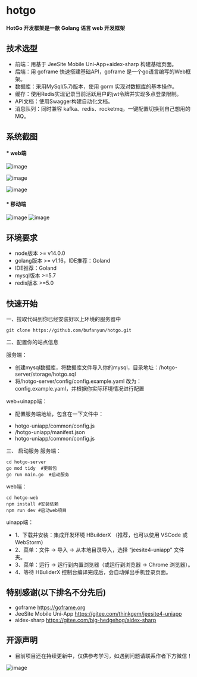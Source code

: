 # hotgo

#### HotGo 开发框架是一款 Golang 语言 web 开发框架

## 技术选型

* 前端：用基于 JeeSite Mobile Uni-App+aidex-sharp 构建基础页面。
* 后端：用 goframe 快速搭建基础API，goframe 是一个go语言编写的Web框架。
* 数据库：采用MySql(5.7)版本，使用 gorm 实现对数据库的基本操作。
* 缓存：使用Redis实现记录当前活跃用户的jwt令牌并实现多点登录限制。
* API文档：使用Swagger构建自动化文档。
* 消息队列：同时兼容 kafka、redis、rocketmq，一键配置切换到自己想用的MQ。

## 系统截图
#### * web端

![image](https://user-images.githubusercontent.com/26652343/155689571-e6a0a5a3-011b-44cc-b84b-a1c82301b207.png)

![image](https://user-images.githubusercontent.com/26652343/155689646-d3395261-6061-469f-8256-3cd0ff9f5d05.png)

![image](https://user-images.githubusercontent.com/26652343/155689709-5ddac1d3-1c01-4fab-9d3a-9ece72ca5ba0.png)

#### * 移动端
![image](https://user-images.githubusercontent.com/26652343/155689481-2fc019eb-18e4-4a94-b417-50524e945089.png)
![image](https://user-images.githubusercontent.com/26652343/155689738-ac97f9c0-47ae-499b-b3fe-0cb4ce97f3bc.png)

## 环境要求
- node版本 >= v14.0.0
- golang版本 >= v1.16，IDE推荐：Goland
- IDE推荐：Goland
- mysql版本 >=5.7
- redis版本 >=5.0

## 快速开始
 一、拉取代码到你已经安装好以上环境的服务器中
 ```shell script
git clone https://github.com/bufanyun/hotgo.git
 ```

二、配置你的站点信息

服务端：
 - 创建mysql数据库，将数据库文件导入你的mysql，目录地址：/hotgo-server/storage/hotgo.sql
 - 将/hotgo-server/config/config.example.yaml 改为：config.example.yaml，并根据你实际环境情况进行配置

web+uinapp端：
 - 配置服务端地址，包含在一下文件中：
 * hotgo-uniapp/common/config.js 
 * /hotgo-uniapp/manifest.json 
 * hotgo-uniapp/common/config.js 

三、 启动服务
服务端：
   ```shell script
  cd hotgo-server
  go mod tidy  #更新包
  go run main.go  #启动服务
```

web端：
   ```shell script
cd hotgo-web
npm install #安装依赖
npm run dev #启动web项目
```
uinapp端：
- 1、下载并安装：集成开发环境 HBuilderX （推荐，也可以使用 VSCode 或 WebStorm）
- 2、菜单：文件 -> 导入 -> 从本地目录导入，选择 “jeesite4-uniapp” 文件夹。
- 3、菜单：运行 -> 运行到内置浏览器（或运行到浏览器 -> Chrome 浏览器）。
- 4、等待 HBuliderX 控制台编译完成后，会自动弹出手机登录页面。


## 特别感谢(以下排名不分先后)

* goframe https://goframe.org
* JeeSite Mobile Uni-App https://gitee.com/thinkgem/jeesite4-uniapp
* aidex-sharp https://gitee.com/big-hedgehog/aidex-sharp

## 开源声明
* 目前项目还在持续更新中，仅供参考学习，如遇到问题请联系作者下方微信！

![image](https://user-images.githubusercontent.com/26652343/155691271-1ded98d8-f0f1-4467-9079-26cec1195af5.png)